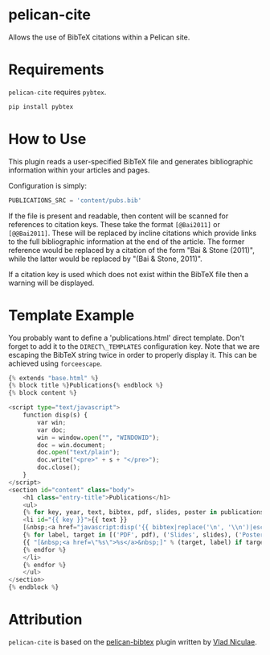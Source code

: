pelican-cite
==============

Allows the use of BibTeX citations within a Pelican site. 

Requirements
============

`pelican-cite` requires `pybtex`.

```bash
pip install pybtex
```

How to Use
==========

This plugin reads a user-specified BibTeX file and generates bibliographic
information within your articles and pages.

Configuration is simply:

```python
PUBLICATIONS_SRC = 'content/pubs.bib'
```

If the file is present and readable, then content will be scanned for references
to citation keys. These take the format `[@Bai2011]` or `[@@Bai2011]`. These
will be replaced by incline citations which provide links to the full
bibliographic information at the end of the article. The former reference would
be replaced by a citation of the form "Bai & Stone (2011)", while the latter
would be replaced by "(Bai & Stone, 2011)". 

If a citation key is used which does not exist within the BibTeX file then
a warning will be displayed.

Template Example
================

You probably want to define a 'publications.html' direct template.  Don't forget
to add it to the `DIRECT\_TEMPLATES` configuration key.  Note that we are escaping
the BibTeX string twice in order to properly display it.  This can be achieved
using `forceescape`.

```python
{% extends "base.html" %}
{% block title %}Publications{% endblock %}
{% block content %}

<script type="text/javascript">
    function disp(s) {
        var win;
        var doc;
        win = window.open("", "WINDOWID");
        doc = win.document;
        doc.open("text/plain");
        doc.write("<pre>" + s + "</pre>");
        doc.close();
    }
</script>
<section id="content" class="body">
    <h1 class="entry-title">Publications</h1>
    <ul>
    {% for key, year, text, bibtex, pdf, slides, poster in publications %}
    <li id="{{ key }}">{{ text }}
    [&nbsp;<a href="javascript:disp('{{ bibtex|replace('\n', '\\n')|escape|forceescape }}');">Bibtex</a>&nbsp;]
    {% for label, target in [('PDF', pdf), ('Slides', slides), ('Poster', poster)] %}
    {{ "[&nbsp;<a href=\"%s\">%s</a>&nbsp;]" % (target, label) if target }}
    {% endfor %}
    </li>
    {% endfor %}
    </ul>
</section>
{% endblock %}
```

Attribution
===========
`pelican-cite` is based on the
[pelican-bibtex](https://github.com/vene/pelican-bibtex) plugin written by
[Vlad Niculae](https://github.com/vene).
